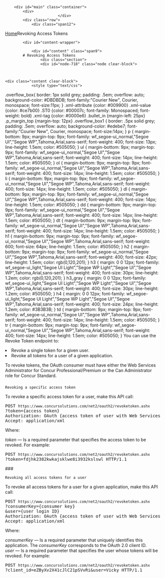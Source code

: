 
        <div id="main" class="container">
            <div>
                            </div>
            <div class="row">
                <div class="span12">
<div class="breadcrumbs"><a href="/">Home</a>Revoking Access Tokens</div>
                </div>
            </div>

            <div id="content-wrapper">
<!-- <div class="row"> -->
                <div id="content" class="span9">
            # Revoking Access Tokens
                    <div class="section">
                    <div id="node-718" class="node clear-block">


    
    <div class="content clear-block">
                <style type="text/css">
.overflow_box{
border: 1px solid grey;
padding: .5em;
overflow: auto;
background-color: #DBDBDB;
font-family:"Courier New", Courier, monospace;
font-size:11px;
}
.xml-attribute {color: #009900}
.xml-value {color: #ce7b00}
.ST0 {color: #00007c; font-family: Monospaced; font-weight: bold}
.xml-tag {color: #0000e6}
.bullet_in {margin-left: 25px}
.p_margin_top {margin-top: 12px}
.overflow_box1 {
border: .5px solid grey;
padding: .5em;
overflow: auto;
background-color: #edebe7;
font-family:"Courier New", Courier, monospace;
font-size:14px;
}
p {
margin-bottom: 9px;
margin-top: 9px;
font-family: wf_segoe-ui_normal,"Segoe UI","Segoe WP",Tahoma,Arial,sans-serif;
font-weight: 400;
font-size: 13px;
line-height: 1.5em;
color: #505050;
}
ul {
margin-bottom: 9px;
margin-top: 9px;
font-family: wf_segoe-ui_normal,"Segoe UI","Segoe WP",Tahoma,Arial,sans-serif;
font-weight: 400;
font-size: 14px;
line-height: 1.5em;
color: #505050;
}
ol {
margin-bottom: 9px;
margin-top: 9px;
font-family: wf_segoe-ui_normal,"Segoe UI","Segoe WP",Tahoma,Arial,sans-serif;
font-weight: 400;
font-size: 14px;
line-height: 1.5em;
color: #505050;
}
li {
margin-bottom: 9px;
margin-top: 9px;
font-family: wf_segoe-ui_normal,"Segoe UI","Segoe WP",Tahoma,Arial,sans-serif;
font-weight: 400;
font-size: 14px;
line-height: 1.5em;
color: #505050;
}
dl {
margin-bottom: 9px;
margin-top: 9px;
font-family: wf_segoe-ui_normal,"Segoe UI","Segoe WP",Tahoma,Arial,sans-serif;
font-weight: 400;
font-size: 14px;
line-height: 1.5em;
color: #505050;
}
dd {
margin-bottom: 9px;
margin-top: 9px;
font-family: wf_segoe-ui_normal,"Segoe UI","Segoe WP",Tahoma,Arial,sans-serif;
font-weight: 400;
font-size: 14px;
line-height: 1.5em;
color: #505050;
}
dt {
margin-bottom: 9px;
margin-top: 9px;
font-family: wf_segoe-ui_normal,"Segoe UI","Segoe WP",Tahoma,Arial,sans-serif;
font-weight: 400;
font-size: 14px;
line-height: 1.5em;
color: #505050;
}
h1 {
margin-bottom: 9px;
margin-top: 9px;
font-family: wf_segoe-ui_normal,"Segoe UI","Segoe WP",Tahoma,Arial,sans-serif;
font-weight: 600;
font-size: 64px;
line-height: 1.5em;
color: #505050;
}
h2 {
    margin-bottom: 9px;
    margin-top: 9px;
    font-family: wf_segoe-ui_normal,"Segoe UI","Segoe WP",Tahoma,Arial,sans-serif;
    font-weight: 400;
    font-size: 42px;
    line-height: 1.5em;
    color: rgb(0,120,201);
}
h3 {
margin: 0 0 12px;
font-family: wf_segoe-ui_light,"Segoe UI Light","Segoe WP Light","Segoe UI","Segoe WP",Tahoma,Arial,sans-serif;
font-weight: 400;
font-size: 30px;
line-height: 1.2em;
color: rgb(0,120,201);
}
h3_gray {
margin: 0 0 12px;
font-family: wf_segoe-ui_light,"Segoe UI Light","Segoe WP Light","Segoe UI","Segoe WP",Tahoma,Arial,sans-serif;
font-weight: 400;
font-size: 30px;
line-height: 1.2em;
color: #505050;
}
h4 {
    margin: 0 0 12px;
    font-family: wf_segoe-ui_light,"Segoe UI Light","Segoe WP Light","Segoe UI","Segoe WP",Tahoma,Arial,sans-serif;
    font-weight: 400;
    font-size: 24px;
    line-height: 1.2em;
    color: #3B3B3B;
}
td {
margin-bottom: 9px;
margin-top: 9px;
font-family: wf_segoe-ui_normal,"Segoe UI","Segoe WP",Tahoma,Arial,sans-serif;
font-weight: 400;
font-size: 14px;
line-height: 1.5em;
color: #505050;
}
tr {
margin-bottom: 9px;
margin-top: 9px;
font-family: wf_segoe-ui_normal,"Segoe UI","Segoe WP",Tahoma,Arial,sans-serif;
font-weight: 400;
font-size: 14px;
line-height: 1.5em;
color: #505050;
}   </style>
You can use the Revoke Token endpoint to:

<li style="font-size:14px;">
        Revoke a single token for a given user.
<li style="font-size:14px;">
        Revoke all tokens for a user of a given application.

To revoke tokens, the OAuth consumer must have either the Web Services Administrator for Concur Professional/Premium or the Can Administrator role for Concur Standard.
### 
    Revoking a specific access token
To revoke a specific access token for a user, make this API call:
<pre class="overflow_box1">
POST <code>https://www.concursolutions.com/net2/oauth2/revoketoken.ashx</code>
?token={access token}
Authorization: OAuth {access token of user with Web Services Administrator role}
Accept: application/xml</pre>Where:
<var>token</var> &mdash; Is a required parameter that specifies the access token to be revoked.
For example:
<pre class="overflow_box1">
POST <code>https://www.concursolutions.com/net2/oauth2/revoketoken.ashx</code>
?<span class="ST0">token=fdjhk2382kwkajsklwe8i3932kslswl HTTP/1.1
</pre>### 
    Revoking all access tokens for a user
To revoke all access tokens for a user for a given application, make this API call:
<pre class="overflow_box1">
POST <code>https://www.concursolutions.com/net2/oauth2/revoketoken.ashx</code>
?consumerKey={consumer key}
&amp;user={user login ID}
Authorization: OAuth {access token of user with Web Services Administrator role}
Accept: application/xml</pre>Where:
<var>consumerKey</var> &mdash; Is a required parameter that uniquely identifies this application. The <var>consumerKey</var> corresponds to the OAuth 2.0 client ID.<br />
    <var>user</var> &mdash; Is a required parameter that specifies the user whose tokens will be revoked.
For example:
<pre class="overflow_box1">
POST <code>https://www.concursolutions.com/net2/oauth2/revoketoken.ashx</code>
?<span class="ST0">client_id=eZByXv2X41cJlC21pSVvRi<span class="ST0">&amp;user=Vicky HTTP/1.1
